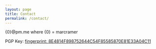 ```yaml
---
layout: page
title: Contact
permalink: /contact/
---
```


{0}@pm.me where {0} = marcramer

PGP Key: [fingerprint: 8E4814F898752644C54F85585870E81E33A04C11](/pgp.md)
